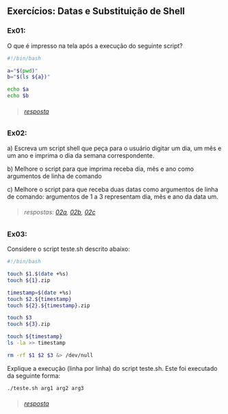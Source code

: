 ## Exercícios: Datas e Substituição de Shell

### Ex01:

O que é impresso na tela após a execução do seguinte script?
```bash
#!/bin/bash

a="$(pwd)"
b="$(ls ${a})"

echo $a
echo $b
```

>######  [resposta](https://github.com/yanevasquez/Shellscript_study/blob/master/basic/03.data_subshell/ex1.sh)

### Ex02:

a) Escreva um script shell que peça para o usuário digitar um dia, um mês e um ano e imprima o dia da semana correspondente.

b) Melhore o script para que imprima receba dia, mês e ano como argumentos de linha de comando

c) Melhore o script para que receba duas datas como argumentos de linha de comando: argumentos de 1 a 3 representam dia, mês e ano da data um.


>###### respostas:  [02a](https://github.com/yanevasquez/Shellscript_study/blob/master/basic/03.data_subshell/ex2a.sh), [02b](https://github.com/yanevasquez/Shellscript_study/blob/master/basic/03.data_subshell/ex2b.sh), [02c](https://github.com/yanevasquez/Shellscript_study/blob/master/basic/03.data_subshell/ex2c.sh)


### Ex03:

Considere o script teste.sh descrito abaixo:

```bash
#!/bin/bash

touch $1.$(date +%s)
touch ${1}.zip

timestamp=$(date +%s)
touch $2.${timestamp}
touch ${2}.${timestamp}.zip

touch $3
touch ${3}.zip

touch ${timestamp}
ls -la >> timestamp

rm -rf $1 $2 $3 &> /dev/null
```
Explique a execução (linha por linha) do script teste.sh. Este foi executado da seguinte forma:
```bash
./teste.sh arg1 arg2 arg3
```

>######  [resposta](https://github.com/yanevasquez/Shellscript_study/blob/master/basic/03.data_subshell/ex3.sh)

